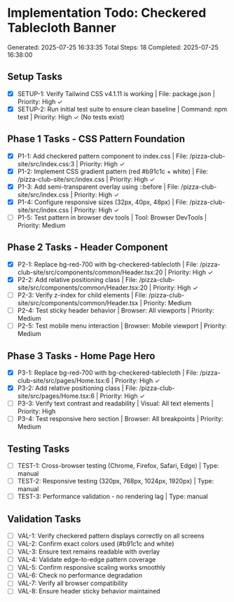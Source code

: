 # Implementation Todo: Checkered Tablecloth Banner
Generated: 2025-07-25 16:33:35
Total Steps: 18
Completed: 2025-07-25 16:38:00

## Setup Tasks
- [x] SETUP-1: Verify Tailwind CSS v4.1.11 is working | File: package.json | Priority: High ✓
- [x] SETUP-2: Run initial test suite to ensure clean baseline | Command: npm test | Priority: High ✓ (No tests exist)

## Phase 1 Tasks - CSS Pattern Foundation
- [x] P1-1: Add checkered pattern component to index.css | File: /pizza-club-site/src/index.css:3 | Priority: High ✓
- [x] P1-2: Implement CSS gradient pattern (red #b91c1c + white) | File: /pizza-club-site/src/index.css | Priority: High ✓
- [x] P1-3: Add semi-transparent overlay using ::before | File: /pizza-club-site/src/index.css | Priority: High ✓
- [x] P1-4: Configure responsive sizes (32px, 40px, 48px) | File: /pizza-club-site/src/index.css | Priority: High ✓
- [ ] P1-5: Test pattern in browser dev tools | Tool: Browser DevTools | Priority: Medium

## Phase 2 Tasks - Header Component
- [x] P2-1: Replace bg-red-700 with bg-checkered-tablecloth | File: /pizza-club-site/src/components/common/Header.tsx:20 | Priority: High ✓
- [x] P2-2: Add relative positioning class | File: /pizza-club-site/src/components/common/Header.tsx:20 | Priority: High ✓
- [ ] P2-3: Verify z-index for child elements | File: /pizza-club-site/src/components/common/Header.tsx | Priority: Medium
- [ ] P2-4: Test sticky header behavior | Browser: All viewports | Priority: Medium
- [ ] P2-5: Test mobile menu interaction | Browser: Mobile viewport | Priority: Medium

## Phase 3 Tasks - Home Page Hero
- [x] P3-1: Replace bg-red-700 with bg-checkered-tablecloth | File: /pizza-club-site/src/pages/Home.tsx:6 | Priority: High ✓
- [x] P3-2: Add relative positioning class | File: /pizza-club-site/src/pages/Home.tsx:6 | Priority: High ✓
- [ ] P3-3: Verify text contrast and readability | Visual: All text elements | Priority: High
- [ ] P3-4: Test responsive hero section | Browser: All breakpoints | Priority: Medium

## Testing Tasks
- [ ] TEST-1: Cross-browser testing (Chrome, Firefox, Safari, Edge) | Type: manual
- [ ] TEST-2: Responsive testing (320px, 768px, 1024px, 1920px) | Type: manual
- [ ] TEST-3: Performance validation - no rendering lag | Type: manual

## Validation Tasks
- [ ] VAL-1: Verify checkered pattern displays correctly on all screens
- [ ] VAL-2: Confirm exact colors used (#b91c1c and white)
- [ ] VAL-3: Ensure text remains readable with overlay
- [ ] VAL-4: Validate edge-to-edge pattern coverage
- [ ] VAL-5: Confirm responsive scaling works smoothly
- [ ] VAL-6: Check no performance degradation
- [ ] VAL-7: Verify all browser compatibility
- [ ] VAL-8: Ensure header sticky behavior maintained